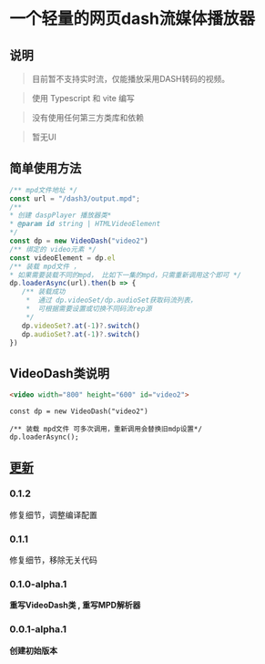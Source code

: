 # 一个轻量的网页dash流媒体播放器

## 说明
> 目前暂不支持实时流，仅能播放采用DASH转码的视频。

> 使用 Typescript 和 vite 编写

> 没有使用任何第三方类库和依赖

> 暂无UI
 
## 简单使用方法
 ```js 
/** mpd文件地址 */
const url = "/dash3/output.mpd";
/** 
 * 创建 daspPlayer 播放器类*
 * @param id string | HTMLVideoElement
 */
const dp = new VideoDash("video2")
/** 绑定的 video元素 */
const videoElement = dp.el
/** 装载 mpd文件 ，
 * 如果需要装载不同的mpd， 比如下一集的mpd，只需重新调用这个即可 */
dp.loaderAsync(url).then(b => {
    /** 装载成功
     *  通过 dp.videoSet/dp.audioSet获取码流列表， 
     *  可根据需要设置或切换不同码流rep源
     */
    dp.videoSet?.at(-1)?.switch()
    dp.audioSet?.at(-1)?.switch()
})
```
 ## VideoDash类说明

 ```Html
 <video width="800" height="600" id="video2">
 ```
  ```Js
  const dp = new VideoDash("video2")

/** 装载 mpd文件 可多次调用，重新调用会替换旧mdp设置*/
dp.loaderAsync();

  ```

## [更新](/CHANGELOG.md)

### 0.1.2

修复细节，调整编译配置

### 0.1.1

修复细节，移除无关代码

### 0.1.0-alpha.1

**重写VideoDash类 , 重写MPD解析器**

### 0.0.1-alpha.1

**创建初始版本**
 